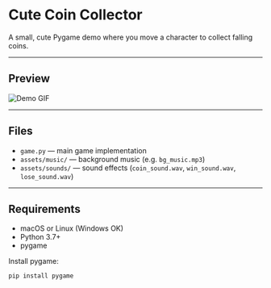 # Cute Coin Collector

A small, cute Pygame demo where you move a character to collect falling coins.

---

## Preview

![Demo GIF](assets/screenshots/demo.gif)  <!-- optional: add a GIF at this path -->

---

## Files
- `game.py` — main game implementation  
- `assets/music/` — background music (e.g. `bg_music.mp3`)  
- `assets/sounds/` — sound effects (`coin_sound.wav`, `win_sound.wav`, `lose_sound.wav`)  

---

## Requirements
- macOS or Linux (Windows OK)  
- Python 3.7+  
- pygame

Install pygame:
```bash
pip install pygame
```
